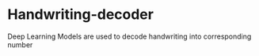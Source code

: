 # Handwriting-decoder
Deep Learning Models are used to decode handwriting into corresponding number

